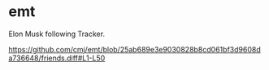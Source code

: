 # emt
Elon Musk following Tracker.

https://github.com/cmj/emt/blob/25ab689e3e9030828b8cd061bf3d9608da736648/friends.diff#L1-L50
